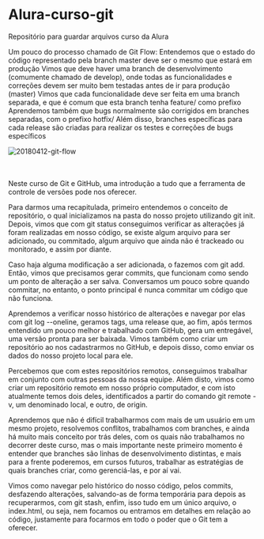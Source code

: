 # Alura-curso-git
Repositório para guardar arquivos curso da Alura
<br>

Um pouco do processo chamado de Git Flow:
Entendemos que o estado do código representado pela branch master deve ser o mesmo que estará em produção
Vimos que deve haver uma branch de desenvolvimento (comumente chamado de develop), onde todas as funcionalidades e correções devem ser muito bem testadas antes de ir para produção (master)
Vimos que cada funcionalidade deve ser feita em uma branch separada, e que é comum que esta branch tenha feature/ como prefixo
Aprendemos também que bugs normalmente são corrigidos em branches separadas, com o prefixo hotfix/
Além disso, branches específicas para cada release são criadas para realizar os testes e correções de bugs específicos

![20180412-git-flow](https://user-images.githubusercontent.com/67373586/207925763-15b172d2-d0d7-4ace-9d9c-221c86dd1bfb.png)

<br>
<br>
Neste curso de Git e GitHub, uma introdução a tudo que a ferramenta de controle de versões pode nos oferecer.

Para darmos uma recapitulada, primeiro entendemos o conceito de repositório, o qual inicializamos na pasta do nosso projeto utilizando git init. Depois, vimos que com git status conseguimos verificar as alterações já foram realizadas em nosso código, se existe algum arquivo para ser adicionado, ou commitado, algum arquivo que ainda não é trackeado ou monitorado, e assim por diante.

Caso haja alguma modificação a ser adicionada, o fazemos com git add. Então, vimos que precisamos gerar commits, que funcionam como sendo um ponto de alteração a ser salva. Conversamos um pouco sobre quando commitar, no entanto, o ponto principal é nunca commitar um código que não funciona.

Aprendemos a verificar nosso histórico de alterações e navegar por elas com git log --oneline, geramos tags, uma release que, ao fim, após termos entendido um pouco melhor e trabalhado com GitHub, gera um entregável, uma versão pronta para ser baixada. Vimos também como criar um repositório ao nos cadastrarmos no GitHub, e depois disso, como enviar os dados do nosso projeto local para ele.

Percebemos que com estes repositórios remotos, conseguimos trabalhar em conjunto com outras pessoas da nossa equipe. Além disto, vimos como criar um repositório remoto em nosso próprio computador, e com isto atualmente temos dois deles, identificados a partir do comando git remote -v, um denominado local, e outro, de origin.

Aprendemos que não é difícil trabalharmos com mais de um usuário em um mesmo projeto, resolvemos conflitos, trabalhamos com branches, e ainda há muito mais conceito por trás deles, com os quais não trabalhamos no decorrer deste curso, mas o mais importante neste primeiro momento é entender que branches são linhas de desenvolvimento distintas, e mais para a frente poderemos, em cursos futuros, trabalhar as estratégias de quais branches criar, como gerenciá-las, e por aí vai.

Vimos como navegar pelo histórico do nosso código, pelos commits, desfazendo alterações, salvando-as de forma temporária para depois as recuperarmos, com git stash, enfim, isso tudo em um único arquivo, o index.html, ou seja, nem focamos ou entramos em detalhes em relação ao código, justamente para focarmos em todo o poder que o Git tem a oferecer.
